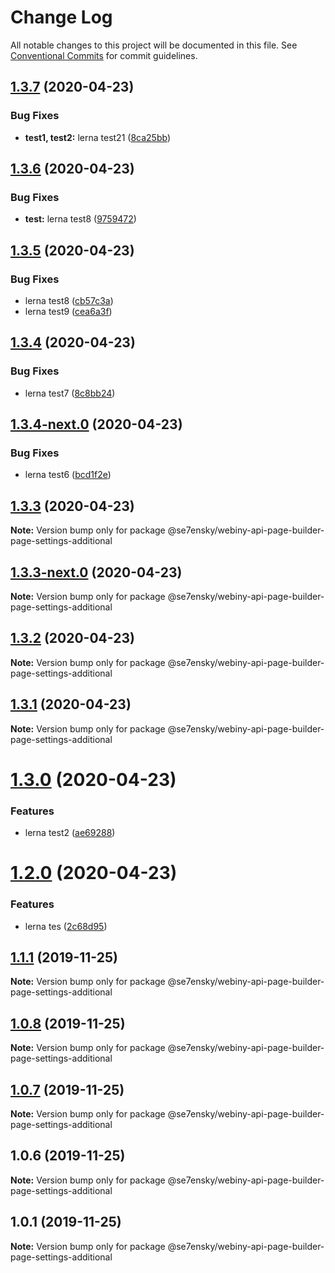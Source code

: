 # Change Log

All notable changes to this project will be documented in this file.
See [Conventional Commits](https://conventionalcommits.org) for commit guidelines.

## [1.3.7](https://github.com/SE7ENSKY/se7ensky-webiny-plugins/compare/@se7ensky/webiny-api-page-builder-page-settings-additional@1.3.6...@se7ensky/webiny-api-page-builder-page-settings-additional@1.3.7) (2020-04-23)


### Bug Fixes

* **test1, test2:** lerna test21 ([8ca25bb](https://github.com/SE7ENSKY/se7ensky-webiny-plugins/commit/8ca25bbb0f76c57c09a4fa0053dfe8c8dcfeea9c))





## [1.3.6](https://github.com/SE7ENSKY/se7ensky-webiny-plugins/compare/@se7ensky/webiny-api-page-builder-page-settings-additional@1.3.5...@se7ensky/webiny-api-page-builder-page-settings-additional@1.3.6) (2020-04-23)


### Bug Fixes

* **test:** lerna test8 ([9759472](https://github.com/SE7ENSKY/se7ensky-webiny-plugins/commit/9759472d16c1b7f2f5f29b20c8c5d1c70902003d))





## [1.3.5](https://github.com/SE7ENSKY/se7ensky-webiny-plugins/compare/@se7ensky/webiny-api-page-builder-page-settings-additional@1.3.4...@se7ensky/webiny-api-page-builder-page-settings-additional@1.3.5) (2020-04-23)


### Bug Fixes

* lerna test8 ([cb57c3a](https://github.com/SE7ENSKY/se7ensky-webiny-plugins/commit/cb57c3a98ababa732d72c32ea27349539b89b737))
* lerna test9 ([cea6a3f](https://github.com/SE7ENSKY/se7ensky-webiny-plugins/commit/cea6a3fb4a1264af82b222c3c67cfce0661d0dcd))





## [1.3.4](https://github.com/SE7ENSKY/se7ensky-webiny-plugins/compare/@se7ensky/webiny-api-page-builder-page-settings-additional@1.3.4-next.0...@se7ensky/webiny-api-page-builder-page-settings-additional@1.3.4) (2020-04-23)


### Bug Fixes

* lerna test7 ([8c8bb24](https://github.com/SE7ENSKY/se7ensky-webiny-plugins/commit/8c8bb246d2f415da108187255529ef2d0e339250))





## [1.3.4-next.0](https://github.com/SE7ENSKY/se7ensky-webiny-plugins/compare/@se7ensky/webiny-api-page-builder-page-settings-additional@1.3.3...@se7ensky/webiny-api-page-builder-page-settings-additional@1.3.4-next.0) (2020-04-23)


### Bug Fixes

* lerna test6 ([bcd1f2e](https://github.com/SE7ENSKY/se7ensky-webiny-plugins/commit/bcd1f2e6f1dbccfe4606b3f467052ff7aef7d0cb))





## [1.3.3](https://github.com/SE7ENSKY/se7ensky-webiny-plugins/compare/@se7ensky/webiny-api-page-builder-page-settings-additional@1.3.3-next.0...@se7ensky/webiny-api-page-builder-page-settings-additional@1.3.3) (2020-04-23)

**Note:** Version bump only for package @se7ensky/webiny-api-page-builder-page-settings-additional





## [1.3.3-next.0](https://github.com/SE7ENSKY/se7ensky-webiny-plugins/compare/@se7ensky/webiny-api-page-builder-page-settings-additional@1.3.2...@se7ensky/webiny-api-page-builder-page-settings-additional@1.3.3-next.0) (2020-04-23)

**Note:** Version bump only for package @se7ensky/webiny-api-page-builder-page-settings-additional





## [1.3.2](https://github.com/SE7ENSKY/se7ensky-webiny-plugins/compare/@se7ensky/webiny-api-page-builder-page-settings-additional@1.3.1...@se7ensky/webiny-api-page-builder-page-settings-additional@1.3.2) (2020-04-23)

**Note:** Version bump only for package @se7ensky/webiny-api-page-builder-page-settings-additional





## [1.3.1](https://github.com/SE7ENSKY/se7ensky-webiny-plugins/compare/@se7ensky/webiny-api-page-builder-page-settings-additional@1.3.0...@se7ensky/webiny-api-page-builder-page-settings-additional@1.3.1) (2020-04-23)

**Note:** Version bump only for package @se7ensky/webiny-api-page-builder-page-settings-additional





# [1.3.0](https://github.com/SE7ENSKY/se7ensky-webiny-plugins/compare/@se7ensky/webiny-api-page-builder-page-settings-additional@1.2.0...@se7ensky/webiny-api-page-builder-page-settings-additional@1.3.0) (2020-04-23)


### Features

* lerna test2 ([ae69288](https://github.com/SE7ENSKY/se7ensky-webiny-plugins/commit/ae69288956170600443233defbbf1a0a2878f562))





# [1.2.0](https://github.com/SE7ENSKY/se7ensky-webiny-plugins/compare/@se7ensky/webiny-api-page-builder-page-settings-additional@1.1.1...@se7ensky/webiny-api-page-builder-page-settings-additional@1.2.0) (2020-04-23)


### Features

* lerna tes ([2c68d95](https://github.com/SE7ENSKY/se7ensky-webiny-plugins/commit/2c68d95e39b64115e97e4cbabaadb720d0596d54))





## [1.1.1](https://github.com/SE7ENSKY/se7ensky-webiny-plugins/compare/@se7ensky/webiny-api-page-builder-page-settings-additional@1.0.8...@se7ensky/webiny-api-page-builder-page-settings-additional@1.1.1) (2019-11-25)

**Note:** Version bump only for package @se7ensky/webiny-api-page-builder-page-settings-additional





## [1.0.8](https://github.com/SE7ENSKY/se7ensky-webiny-plugins/compare/@se7ensky/webiny-api-page-builder-page-settings-additional@1.0.7...@se7ensky/webiny-api-page-builder-page-settings-additional@1.0.8) (2019-11-25)

**Note:** Version bump only for package @se7ensky/webiny-api-page-builder-page-settings-additional





## [1.0.7](https://github.com/SE7ENSKY/se7ensky-webiny-plugins/compare/@se7ensky/webiny-api-page-builder-page-settings-additional@1.0.6...@se7ensky/webiny-api-page-builder-page-settings-additional@1.0.7) (2019-11-25)

**Note:** Version bump only for package @se7ensky/webiny-api-page-builder-page-settings-additional





## 1.0.6 (2019-11-25)

**Note:** Version bump only for package @se7ensky/webiny-api-page-builder-page-settings-additional





## 1.0.1 (2019-11-25)

**Note:** Version bump only for package @se7ensky/webiny-api-page-builder-page-settings-additional
